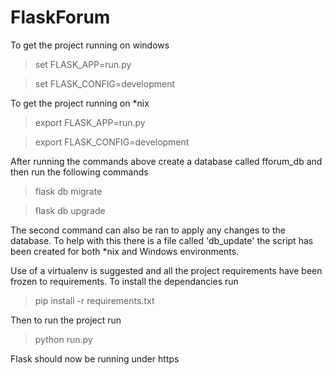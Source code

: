 # FlaskForum

To get the project running on windows

> set FLASK_APP=run.py

> set FLASK_CONFIG=development

To get the project running on *nix

> export FLASK_APP=run.py

> export FLASK_CONFIG=development

After running the commands above create a database called fforum_db and then run the following commands
> flask db migrate

> flask db upgrade

The second command can also be ran to apply any changes to the database. To help with this there is a file called 'db_update' the script has been created for both *nix and Windows environments.

Use of a virtualenv is suggested and all the project requirements have been frozen to requirements. To install the dependancies run
> pip install -r requirements.txt

Then to run the project run
> python run.py

Flask should now be running under https
